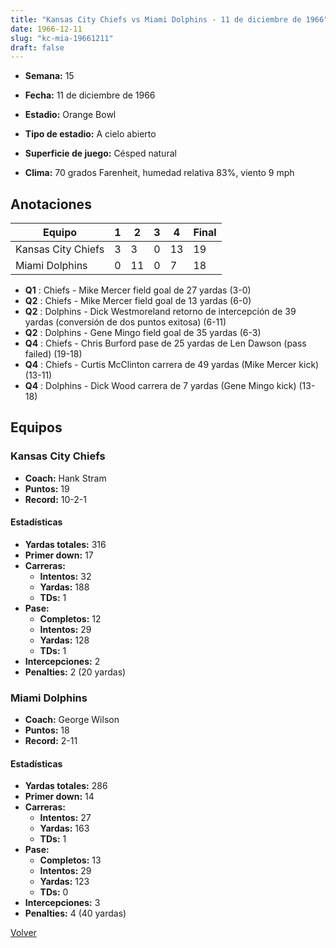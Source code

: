 ```yaml
---
title: "Kansas City Chiefs vs Miami Dolphins - 11 de diciembre de 1966"
date: 1966-12-11
slug: "kc-mia-19661211"
draft: false
---
```


* **Semana:** 15
* **Fecha:** 11 de diciembre de 1966

* **Estadio:** Orange Bowl
* **Tipo de estadio:** A cielo abierto
* **Superficie de juego:** Césped natural
* **Clima:** 70 grados Farenheit, humedad relativa 83%, viento 9 mph





## Anotaciones
| Equipo | 1 | 2 | 3 | 4 | Final |
|--------|---|---|---|---|-------|
| Kansas City Chiefs  | 3 | 3 | 0 | 13  | 19 |
| Miami Dolphins  | 0 | 11 | 0 | 7  | 18 |
* **Q1** : Chiefs - Mike Mercer field goal de 27 yardas (3-0)
* **Q2** : Chiefs - Mike Mercer field goal de 13 yardas (6-0)
* **Q2** : Dolphins - Dick Westmoreland retorno de intercepción de 39 yardas (conversión de dos puntos exitosa) (6-11)
* **Q2** : Dolphins - Gene Mingo field goal de 35 yardas (6-3)
* **Q4** : Chiefs - Chris Burford pase de 25 yardas de Len Dawson (pass failed) (19-18)
* **Q4** : Chiefs - Curtis McClinton carrera de 49 yardas (Mike Mercer kick) (13-11)
* **Q4** : Dolphins - Dick Wood carrera de 7 yardas (Gene Mingo kick) (13-18)


## Equipos


### Kansas City Chiefs
* **Coach:** Hank Stram
* **Puntos:** 19
* **Record:** 10-2-1
#### Estadísticas
* **Yardas totales:** 316
* **Primer down:** 17
* **Carreras:**
  * **Intentos:** 32
  * **Yardas:** 188
  * **TDs:** 1
* **Pase:**
  * **Completos:** 12
  * **Intentos:** 29
  * **Yardas:** 128
  * **TDs:** 1
* **Intercepciones:** 2
* **Penalties:** 2 (20 yardas)

### Miami Dolphins
* **Coach:** George Wilson
* **Puntos:** 18
* **Record:** 2-11
#### Estadísticas
* **Yardas totales:** 286
* **Primer down:** 14
* **Carreras:**
  * **Intentos:** 27
  * **Yardas:** 163
  * **TDs:** 1
* **Pase:**
  * **Completos:** 13
  * **Intentos:** 29
  * **Yardas:** 123
  * **TDs:** 0
* **Intercepciones:** 3
* **Penalties:** 4 (40 yardas)


[Volver](/historia/1966)
